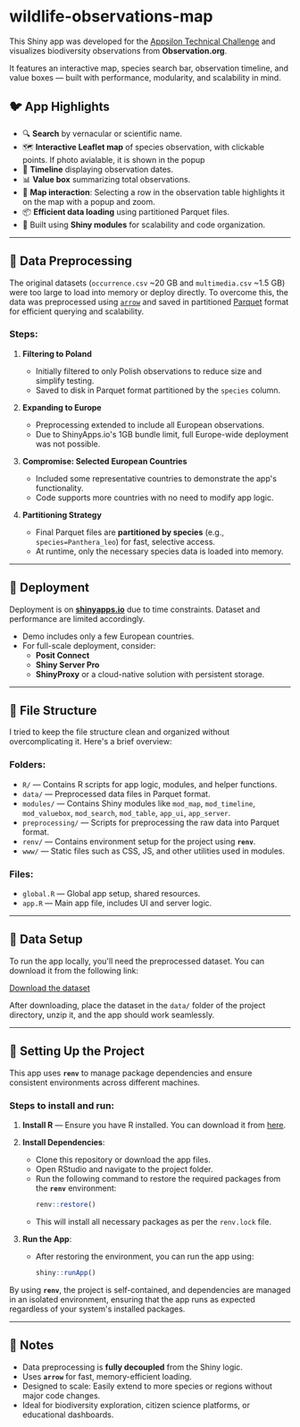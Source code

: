 # wildlife-observations-map

This Shiny app was developed for the [Appsilon Technical Challenge](https://appsilon.com) and visualizes biodiversity observations from **Observation.org**.

It features an interactive map, species search bar, observation timeline, and value boxes — built with performance, modularity, and scalability in mind.

## 🐦 App Highlights

- 🔍 **Search** by vernacular or scientific name.
- 🗺️ **Interactive Leaflet map** of species observation, with clickable points. If photo avialable, it is shown in the popup
- 📆 **Timeline** displaying observation dates.
- 📊 **Value box** summarizing total observations.
- 🧭 **Map interaction**: Selecting a row in the observation table highlights it on the map with a popup and zoom.
- 📦 **Efficient data loading** using partitioned Parquet files.
- 🧱 Built using **Shiny modules** for scalability and code organization.

---

## 🔄 Data Preprocessing

The original datasets (`occurrence.csv` ~20 GB and `multimedia.csv` ~1.5 GB) were too large to load into memory or deploy directly. To overcome this, the data was preprocessed using [`arrow`](https://arrow.apache.org/) and saved in partitioned [Parquet](https://parquet.apache.org/) format for efficient querying and scalability.

### Steps:

1. **Filtering to Poland**
   - Initially filtered to only Polish observations to reduce size and simplify testing.
   - Saved to disk in Parquet format partitioned by the `species` column.

2. **Expanding to Europe**
   - Preprocessing extended to include all European observations.
   - Due to ShinyApps.io's 1GB bundle limit, full Europe-wide deployment was not possible.

3. **Compromise: Selected European Countries**
   - Included some representative countries to demonstrate the app's functionality.
   - Code supports more countries with no need to modify app logic.

4. **Partitioning Strategy**
   - Final Parquet files are **partitioned by species** (e.g., `species=Panthera_leo`) for fast, selective access.
   - At runtime, only the necessary species data is loaded into memory.

---

## 🚀 Deployment

Deployment is on [**shinyapps.io**](https://www.shinyapps.io/) due to time constraints. Dataset and performance are limited accordingly.

- Demo includes only a few European countries.
- For full-scale deployment, consider:
  - **Posit Connect**
  - **Shiny Server Pro**
  - **ShinyProxy** or a cloud-native solution with persistent storage.

---

## 📁 File Structure

I tried to keep the file structure clean and organized without overcomplicating it. Here's a brief overview:

### Folders:
- `R/` — Contains R scripts for app logic, modules, and helper functions.
- `data/` — Preprocessed data files in Parquet format.
- `modules/` — Contains Shiny modules like `mod_map`, `mod_timeline`, `mod_valuebox`, `mod_search`, `mod_table`, `app_ui`, `app_server`.
- `preprocessing/` — Scripts for preprocessing the raw data into Parquet format.
- `renv/` — Contains environment setup for the project using **`renv`**.
- `www/` — Static files such as CSS, JS, and other utilities used in modules.

### Files:
- `global.R` — Global app setup, shared resources.
- `app.R` — Main app file, includes UI and server logic.

---

## 🔄 Data Setup

To run the app locally, you'll need the preprocessed dataset. You can download it from the following link:

[Download the dataset](https://drive.google.com/file/d/1tiAuXvj_-b3kHcYxcCvtDVdeTgyE8dZ9/view?usp=drive_link)

After downloading, place the dataset in the `data/` folder of the project directory, unzip it, and the app should work seamlessly.

---

## 🔧 Setting Up the Project

This app uses **`renv`** to manage package dependencies and ensure consistent environments across different machines.

### Steps to install and run:

1. **Install R** — Ensure you have R installed. You can download it from [here](https://cran.r-project.org/).

2. **Install Dependencies**:
   - Clone this repository or download the app files.
   - Open RStudio and navigate to the project folder.
   - Run the following command to restore the required packages from the **`renv`** environment:
     ```r
     renv::restore()
     ```
   - This will install all necessary packages as per the `renv.lock` file.

3. **Run the App**:
   - After restoring the environment, you can run the app using:
     ```r
     shiny::runApp()
     ```

By using **`renv`**, the project is self-contained, and dependencies are managed in an isolated environment, ensuring that the app runs as expected regardless of your system's installed packages.

---

## 📌 Notes

- Data preprocessing is **fully decoupled** from the Shiny logic.
- Uses **`arrow`** for fast, memory-efficient loading.
- Designed to scale: Easily extend to more species or regions without major code changes.
- Ideal for biodiversity exploration, citizen science platforms, or educational dashboards.
